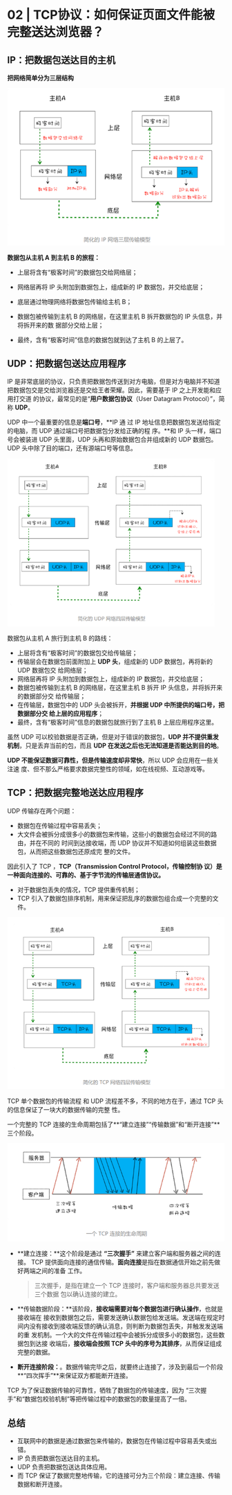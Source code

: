 # 02 | TCP协议：如何保证页面文件能被完整送达浏览器？

## IP：把数据包送达目的主机

**把网络简单分为三层结构**

<img src=".\img\02\02-01.png" alt="简化的 IP 网络三层传输模型" style="zoom:80%;" />

**数据包从主机 A 到主机 B 的旅程：**

- 上层将含有“极客时间”的数据包交给网络层；

- 网络层再将 IP 头附加到数据包上，组成新的 IP 数据包，并交给底层；

- 底层通过物理网络将数据包传输给主机 B；

-  数据包被传输到主机 B 的网络层，在这里主机 B 拆开数据包的 IP 头信息，并将拆开来的数 据部分交给上层；

-  最终，含有“极客时间”信息的数据包就到达了主机 B 的上层了。

## UDP：把数据包送达应用程序

IP 是非常底层的协议，只负责把数据包传送到对方电脑，但是对方电脑并不知道把数据包交是交给浏览器还是交给王者荣耀。因此，需要基于 IP 之上开发能和应用打交道 的协议，最常见的是“**用户数据包协议**（User Datagram Protocol）”，简称 **UDP**。

UDP 中一个最重要的信息是**端口号**，**IP 通 过 IP 地址信息把数据包发送给指定的电脑，而 UDP 通过端口号把数据包分发给正确的程 序。**和 IP 头一样，端口号会被装进 UDP 头里面，UDP 头再和原始数据包合并组成新的 UDP 数据包。UDP 头中除了目的端口，还有源端口号等信息。

<img src=".\img\02\02-02.png" alt="02-02" style="zoom:67%;" />

数据包从主机 A 旅行到主机 B 的路线：

- 上层将含有“极客时间”的数据包交给传输层；
-  传输层会在数据包前面附加上 **UDP 头**，组成新的 UDP 数据包，再将新的 UDP 数据包交 给网络层；
- 网络层再将 IP 头附加到数据包上，组成新的 IP 数据包，并交给底层； 
- 数据包被传输到主机 B 的网络层，在这里主机 B 拆开 IP 头信息，并将拆开来的数据部分交 给传输层；
-  在传输层，数据包中的 UDP 头会被拆开，**并根据 UDP 中所提供的端口号，把数据部分交 给上层的应用程序**； 
- 最终，含有“极客时间”信息的数据包就旅行到了主机 B 上层应用程序这里。

虽然 UDP 可以校验数据是否正确，但是对于错误的数据包，**UDP 并不提供重发机制**，只是丢弃当前的包，而且 **UDP 在发送之后也无法知道是否能达到目的地**。

 **UDP 不能保证数据可靠性，但是传输速度却非常快**，所以 UDP 会应用在一些关注速 度、但不那么严格要求数据完整性的领域，如在线视频、互动游戏等。

## TCP：把数据完整地送达应用程序

 UDP 传输存在两个问题：

- 数据包在传输过程中容易丢失；
-  大文件会被拆分成很多小的数据包来传输，这些小的数据包会经过不同的路由，并在不同的 时间到达接收端，而 UDP 协议并不知道如何组装这些数据包，从而把这些数据包还原成完 整的文件。

因此引入了 TCP ，**TCP（Transmission Control Protocol，传输控制协 议）是一种面向连接的、可靠的、基于字节流的传输层通信协议。**

- 对于数据包丢失的情况，TCP 提供重传机制； 
- TCP 引入了数据包排序机制，用来保证把乱序的数据包组合成一个完整的文件。

<img src=".\img\02\02-03.png" alt="02-03" style="zoom:80%;" />

TCP 单个数据包的传输流程 和 UDP 流程差不多，不同的地方在于，通过 TCP 头的信息保证了一块大的数据传输的完整 性。

一个完整的 TCP 连接的生命周期包括了**“建立连接”“传输数据”和“断开连接”**三个阶段。

<img src=".\img\02\02-04.png" alt="02-04" style="zoom:80%;" />

- **建立连接：**这个阶段是通过 **“三次握手”** 来建立客户端和服务器之间的连接。 TCP 提供面向连接的通信传输。**面向连接**是指在数据通信开始之前先做好两端之间的准备 工作。

  > 三次握手，是指在建立一个 TCP 连接时，客户端和服务器总共要发送三个数据 包以确认连接的建立。

- **传输数据阶段：**该阶段，**接收端需要对每个数据包进行确认操作**，也就是接收端在 接收到数据包之后，需要发送确认数据包给发送端。发送端在规定时间内没有接收到接收端反馈的确认消息，则判断为数据包丢失，并触发发送端的重 发机制。一个大的文件在传输过程中会被拆分成很多小的数据包，这些数据包到达接 收端后，**接收端会按照 TCP 头中的序号为其排序**，从而保证组成完整的数据。

- **断开连接阶段：**。数据传输完毕之后，就要终止连接了，涉及到最后一个阶段**“四次挥手”**来保证双方都能断开连接。

TCP 为了保证数据传输的可靠性，牺牲了数据包的传输速度，因为 “三次握手”和“数据包校验机制”等把传输过程中的数据包的数量提高了一倍。

## 总结

- 互联网中的数据是通过数据包来传输的，数据包在传输过程中容易丢失或出错。
- IP 负责把数据包送达目的主机。
- UDP 负责把数据包送达具体应用。
- 而 TCP 保证了数据完整地传输，它的连接可分为三个阶段：建立连接、传输数据和断开连接。











